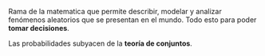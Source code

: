 
Rama de la matematica que permite describir, modelar y analizar fenómenos aleatorios que se presentan en el mundo. Todo esto para poder **tomar decisiones**. 

Las probabilidades subyacen de la **teoría de conjuntos**. 


